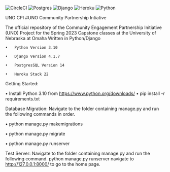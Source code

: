 ![CircleCI](https://img.shields.io/badge/circle%20ci-%23161616.svg?style=for-the-badge&logo=circleci&logoColor=white)   ![Postgres](https://img.shields.io/badge/postgres-%23316192.svg?style=for-the-badge&logo=postgresql&logoColor=white)    ![Django](https://img.shields.io/badge/django-%23092E20.svg?style=for-the-badge&logo=django&logoColor=white)      ![Heroku](https://img.shields.io/badge/heroku-%23430098.svg?style=for-the-badge&logo=heroku&logoColor=white)    ![Python](https://img.shields.io/badge/python-3670A0?style=for-the-badge&logo=python&logoColor=ffdd54)

UNO CPI
#UNO Community Partnership Intiative 

The official repository of the Community Engagement Partnership Initiative (UNO) Project for the Spring 2023 Capstone classes at the University of Nebraska at Omaha Written in Python/Django

    •	Python Version 3.10
    
    •	Django Version 4.1.7
    
    •	PostgresSQL Version 14
    
    •	Heroku Stack 22
    


Getting Started:

•	Install Python 3.10 from https://www.python.org/downloads/
•	pip install -r requirements.txt


Database Migration:
Navigate to the folder containing manage.py and run the following commands in order.

•	python manage.py makemigrations

•	python manage.py migrate

•	python manage.py runserver


Test Server:
Navigate to the folder containing manage.py and run the following command. python manage.py runserver navigate to http://127.0.0.1:8000/ to go to the home page.




